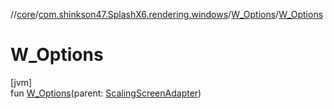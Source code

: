 //[core](../../../index.md)/[com.shinkson47.SplashX6.rendering.windows](../index.md)/[W_Options](index.md)/[W_Options](-w_-options.md)

# W_Options

[jvm]\
fun [W_Options](-w_-options.md)(parent: [ScalingScreenAdapter](../../com.shinkson47.SplashX6.rendering/-scaling-screen-adapter/index.md))
